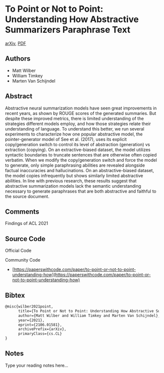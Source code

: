 
# To Point or Not to Point: Understanding How Abstractive Summarizers Paraphrase Text

[arXiv](https://arxiv.org/abs/2106.01581), [PDF](https://arxiv.org/pdf/2106.01581.pdf)

## Authors

- Matt Wilber
- William Timkey
- Marten Van Schijndel

## Abstract

Abstractive neural summarization models have seen great improvements in recent years, as shown by ROUGE scores of the generated summaries. But despite these improved metrics, there is limited understanding of the strategies different models employ, and how those strategies relate their understanding of language. To understand this better, we run several experiments to characterize how one popular abstractive model, the pointer-generator model of See et al. (2017), uses its explicit copy/generation switch to control its level of abstraction (generation) vs extraction (copying). On an extractive-biased dataset, the model utilizes syntactic boundaries to truncate sentences that are otherwise often copied verbatim. When we modify the copy/generation switch and force the model to generate, only simple paraphrasing abilities are revealed alongside factual inaccuracies and hallucinations. On an abstractive-biased dataset, the model copies infrequently but shows similarly limited abstractive abilities. In line with previous research, these results suggest that abstractive summarization models lack the semantic understanding necessary to generate paraphrases that are both abstractive and faithful to the source document.

## Comments

Findings of ACL 2021

## Source Code

Official Code



Community Code

- [https://paperswithcode.com/paper/to-point-or-not-to-point-understanding-how](https://paperswithcode.com/paper/to-point-or-not-to-point-understanding-how)

## Bibtex

```tex
@misc{wilber2021point,
      title={To Point or Not to Point: Understanding How Abstractive Summarizers Paraphrase Text}, 
      author={Matt Wilber and William Timkey and Marten Van Schijndel},
      year={2021},
      eprint={2106.01581},
      archivePrefix={arXiv},
      primaryClass={cs.CL}
}
```

## Notes

Type your reading notes here...

